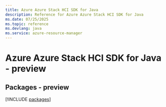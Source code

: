 ```yaml
---
title: Azure Azure Stack HCI SDK for Java
description: Reference for Azure Azure Stack HCI SDK for Java
ms.date: 07/25/2025
ms.topic: reference
ms.devlang: java
ms.service: azure-resource-manager
---
```

# Azure Azure Stack HCI SDK for Java - preview
## Packages - preview
[!INCLUDE [packages](azure-stack-hci-index.md)]